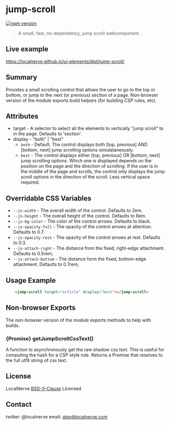 # jump-scroll
[![npm version](https://badge.fury.io/js/%40localnerve%2Fjump-scroll.svg)](http://badge.fury.io/js/%40localnerve%2Fjump-scroll)

> A small, fast, no-dependency, jump scroll webcomponent.

## Live example
  https://localnerve.github.io/ui-elements/dist/jump-scroll/

## Summary

Provides a small scrolling control that allows the user to go to the top or bottom, or jump to the next (or previous) section of a page. Non-browser version of the module exports build helpers (for building CSP rules, etc).

## Attributes

* target - A selector to select all the elements to vertically "jump scroll" to in the page. Defaults to 'section'.
* display - "both" | "best"
  * `both` - Default. The control displays both [top, previous] AND [bottom, next] jump scrolling options simulataneously.
  * `best` - The control displays either [top, previous] OR [bottom, next] jump scrolling options. Which one is displayed depends on the position on the page and the direction of scrolling. If the user is in the middle of the page and scrolls, the control only displays the jump scroll options in the direction of the scroll. Less vertical space required.

## Overridable CSS Variables
* `--js-width` - The overall width of the control. Defaults to 2em.
* `--js-height` - The overall height of the control. Defaults to 8em.
* `--js-bg-color` - The color of the control arrows. Defaults to black.
* `--js-opacity-full` - The opacity of the control arrows at attention. Defaults to 0.7.
* `--js-opacity-rest` - The opacity of the control arrows at rest. Defaults to 0.3.
* `--js-attach-right` - The distance from the fixed, right-edge attachment. Defaults to 0.5rem;
* `--js-attach-bottom` - The distance form the fixed, bottom-edge attachment. Defaults to 0.7rem;

## Usage Example
```html 
    <jump-scroll target="article" display="best"></jump-scroll>
```
## Non-browser Exports
The non-browser version of the module exports methods to help with builds.

### {Promise} getJumpScrollCssText()
A function to asynchronously get the raw shadow css text. This is useful for computing the hash for a CSP style rule. Returns a Promise that resolves to the full utf8 string of css text.

## License
LocalNerve [BSD-3-Clause](LICENSE.md) Licensed

## Contact
twitter: @localnerve
email: alex@localnerve.com
